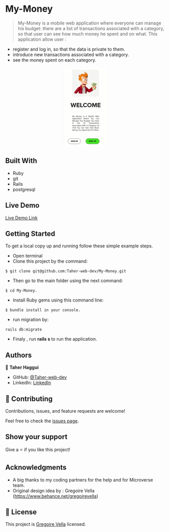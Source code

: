 # My-Money

>  My-Money is a mobile web application where everyone can manage his budget: there are  a list of transactions associated with a category, so that user can see how much money he spent and on what.
This application allow user :

   - register and log in, so that the data is private to them.
   - introduce new transactions associated with a category.
   - see the money spent on each category.

<p align="center">
  <img src="./app/assets/images/my_money.gif">
</p>


## Built With
- Ruby
- git
- Rails
- postgresql

## Live Demo

[Live Demo Link](https://optimize-my-budget.herokuapp.com/)

## Getting Started

To get a local copy up and running follow these simple example steps.
- Open terminal
- Clone this project by the command: 

```
$ git clone git@github.com:Taher-web-dev/My-Money.git
```

- Then go to the main folder using the next command:

```
$ cd My-Money.
```
- Install Ruby gems using this command line:

```
$ bundle install in your console.
```
- run migration by: 
```
rails db:migrate
```
- Finaly , run <b> rails s </b> to run the application.

## Authors

👤 **Taher Haggui**

- GitHub: [@Taher-web-dev](https://github.com/Taher-web-dev)
- LinkedIn: [LinkedIn](https://www.linkedin.com/in/taher-haggui/)



## 🤝 Contributing

Contributions, issues, and feature requests are welcome!

Feel free to check the [issues page](../../issues/).

## Show your support

Give a ⭐️ if you like this project!

## Acknowledgments

- A big thanks to my coding partners for the help and for Microverse team.
- Original design idea by : Gregoire Vella (https://www.behance.net/gregoirevella)

## 📝 License
This project is [Gregoire Vella](https://www.behance.net/gregoirevella) licensed.
